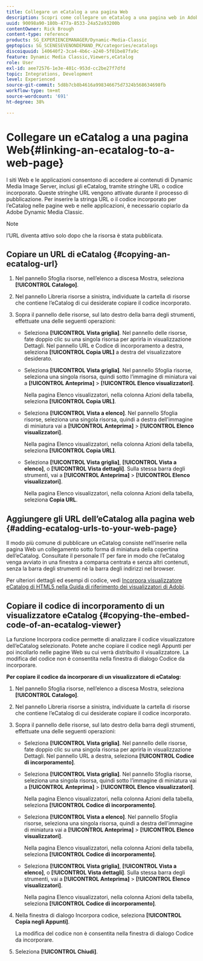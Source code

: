 ```yaml
---
title: Collegare un eCatalog a una pagina Web
description: Scopri come collegare un eCatalog a una pagina web in Adobe Dynamic Media Classic.
uuid: 90098a90-180b-477a-8533-24a52a93200b
contentOwner: Rick Brough
content-type: reference
products: SG_EXPERIENCEMANAGER/Dynamic-Media-Classic
geptopics: SG_SCENESEVENONDEMAND_PK/categories/ecatalogs
discoiquuid: 140640f2-3ca4-4b6c-a240-5f01be87fa9c
feature: Dynamic Media Classic,Viewers,eCatalog
role: User
exl-id: aee72576-1e3e-401c-953d-cc2be27f7dfd
topic: Integrations, Development
level: Experienced
source-git-commit: 5d8b7cb8b4616a998346675d7324b568634698fb
workflow-type: tm+mt
source-wordcount: '691'
ht-degree: 38%

---
```


# Collegare un eCatalog a una pagina Web{#linking-an-ecatalog-to-a-web-page}

I siti Web e le applicazioni consentono di accedere ai contenuti di Dynamic Media Image Server, inclusi gli eCatalog, tramite stringhe URL o codice incorporato. Queste stringhe URL vengono attivate durante il processo di pubblicazione. Per inserire la stringa URL o il codice incorporato per l’eCatalog nelle pagine web e nelle applicazioni, è necessario copiarlo da Adobe Dynamic Media Classic.

>[!NOTE]
>
>l’URL diventa attivo solo dopo che la risorsa è stata pubblicata.

## Copiare un URL di eCatalog {#copying-an-ecatalog-url}

1. Nel pannello Sfoglia risorse, nell’elenco a discesa Mostra, seleziona **[!UICONTROL Catalogo]**.
1. Nel pannello Libreria risorse a sinistra, individuate la cartella di risorse che contiene l’eCatalog di cui desiderate copiare il codice incorporato.
1. Sopra il pannello delle risorse, sul lato destro della barra degli strumenti, effettuate una delle seguenti operazioni:

   * Seleziona **[!UICONTROL Vista griglia]**. Nel pannello delle risorse, fate doppio clic su una singola risorsa per aprirla in visualizzazione Dettagli. Nel pannello URL e Codice di incorporamento a destra, seleziona **[!UICONTROL Copia URL]** a destra del visualizzatore desiderato.
   * Seleziona **[!UICONTROL Vista griglia]**. Nel pannello Sfoglia risorse, seleziona una singola risorsa, quindi sotto l’immagine di miniatura vai a **[!UICONTROL Anteprima]** > **[!UICONTROL Elenco visualizzatori]**.

     Nella pagina Elenco visualizzatori, nella colonna Azioni della tabella, seleziona **[!UICONTROL Copia URL]**.

   * Seleziona **[!UICONTROL Vista a elenco]**. Nel pannello Sfoglia risorse, seleziona una singola risorsa, quindi a destra dell’immagine di miniatura vai a **[!UICONTROL Anteprima]** > **[!UICONTROL Elenco visualizzatori]**.

     Nella pagina Elenco visualizzatori, nella colonna Azioni della tabella, seleziona **[!UICONTROL Copia URL]**.

   * Seleziona **[!UICONTROL Vista griglia]**, **[!UICONTROL Vista a elenco]**, o **[!UICONTROL Vista dettagli]**. Sulla stessa barra degli strumenti, vai a **[!UICONTROL Anteprima]** > **[!UICONTROL Elenco visualizzatori]**.

     Nella pagina Elenco visualizzatori, nella colonna Azioni della tabella, seleziona **Copia URL**.

## Aggiungere gli URL dell’eCatalog alla pagina web {#adding-ecatalog-urls-to-your-web-page}

Il modo più comune di pubblicare un eCatalog consiste nell’inserire nella pagina Web un collegamento sotto forma di miniatura della copertina dell’eCatalog. Consultate il personale IT per fare in modo che l’eCatalog venga avviato in una finestra a comparsa centrata e senza altri contenuti, senza la barra degli strumenti né la barra degli indirizzi nel browser.

Per ulteriori dettagli ed esempi di codice, vedi [Incorpora visualizzatore eCatalog di HTML5 nella Guida di riferimento dei visualizzatori di Adobi](https://experienceleague.adobe.com/docs/dynamic-media-developer-resources/library/viewers-aem-assets-dmc/ecatalog/c-html5-20-ecatalog-viewer-about.html#section-e1c3106f5b3e445d9b95be337c2f94e2).

## Copiare il codice di incorporamento di un visualizzatore eCatalog {#copying-the-embed-code-of-an-ecatalog-viewer}

La funzione Incorpora codice permette di analizzare il codice visualizzatore dell’eCatalog selezionato. Potete anche copiare il codice negli Appunti per poi incollarlo nelle pagine Web su cui verrà distribuito il visualizzatore. La modifica del codice non è consentita nella finestra di dialogo Codice da incorporare.

**Per copiare il codice da incorporare di un visualizzatore di eCatalog:**

1. Nel pannello Sfoglia risorse, nell’elenco a discesa Mostra, seleziona **[!UICONTROL Catalogo]**.
1. Nel pannello Libreria risorse a sinistra, individuate la cartella di risorse che contiene l’eCatalog di cui desiderate copiare il codice incorporato.
1. Sopra il pannello delle risorse, sul lato destro della barra degli strumenti, effettuate una delle seguenti operazioni:

   * Seleziona **[!UICONTROL Vista griglia]**. Nel pannello delle risorse, fate doppio clic su una singola risorsa per aprirla in visualizzazione Dettagli. Nel pannello URL a destra, seleziona **[!UICONTROL Codice di incorporamento]**.
   * Seleziona **[!UICONTROL Vista griglia]**. Nel pannello Sfoglia risorse, seleziona una singola risorsa, quindi sotto l’immagine di miniatura vai a **[!UICONTROL Anteprima]** > **[!UICONTROL Elenco visualizzatori]**.

     Nella pagina Elenco visualizzatori, nella colonna Azioni della tabella, seleziona **[!UICONTROL Codice di incorporamento]**.

   * Seleziona **[!UICONTROL Vista a elenco]**. Nel pannello Sfoglia risorse, seleziona una singola risorsa, quindi a destra dell’immagine di miniatura vai a **[!UICONTROL Anteprima]** > **[!UICONTROL Elenco visualizzatori]**.

     Nella pagina Elenco visualizzatori, nella colonna Azioni della tabella, seleziona **[!UICONTROL Codice di incorporamento]**.

   * Seleziona **[!UICONTROL Vista griglia]**, **[!UICONTROL Vista a elenco]**, o **[!UICONTROL Vista dettagli]**. Sulla stessa barra degli strumenti, vai a **[!UICONTROL Anteprima]** > **[!UICONTROL Elenco visualizzatori]**.

     Nella pagina Elenco visualizzatori, nella colonna Azioni della tabella, seleziona **[!UICONTROL Codice di incorporamento]**.

1. Nella finestra di dialogo Incorpora codice, seleziona **[!UICONTROL Copia negli Appunti]**.

   La modifica del codice non è consentita nella finestra di dialogo Codice da incorporare.

1. Seleziona **[!UICONTROL Chiudi]**.
